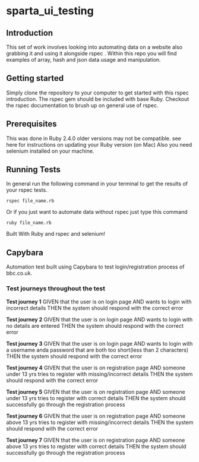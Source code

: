# sparta_ui_testing

## Introduction
This set of work involves looking into automating data on a website also grabbing it and using it alongside rspec . Within this repo you will find examples of array, hash and json data usage and manipulation.

## Getting started
Simply clone the repository to your computer to get started with this rspec introduction. The rspec gem should be included with base Ruby. Checkout the rspec documentation to brush up on general use of rspec.

## Prerequisites
This was done in Ruby 2.4.0 older versions may not be compatible. see here for instructions on updating your Ruby version (on Mac) Also you need selenium installed on your machine.

## Running Tests
In general run the following command in your terminal to get the results of your rspec tests.

```
rspec file_name.rb
```
Or if you just want to automate data without rspec just type this command
```
ruby file_name.rb
```
Built With
Ruby and rspec and selenium!

## Capybara

Automation test built using Capybara to test login/registration process of bbc.co.uk.

### Test journeys throughout the test

**Test journey 1**
GIVEN that the user is on login page
AND wants to login with incorrect details 
THEN the system should respond with the correct error

**Test journey 2**
GIVEN that the user is on login page
AND wants to login with no details are entered
THEN the system should respond with the correct error

**Test journey 3**
GIVEN that the user is on login page
AND wants to login with a username anda  password that are both too short(less than 2 characters)
THEN the system should respond with the correct error

**Test journey 4**
GIVEN that the user is on registration page
AND someone under 13 yrs tries to register with missing/incorrect details
THEN the system should respond with the correct error

**Test journey 5**
GIVEN that the user is on registration page
AND someone under 13 yrs tries to register with correct details
THEN the system should successfully go through the registration process

**Test journey 6**
GIVEN that the user is on registration page
AND someone above 13 yrs tries to register with missing/incorrect details
THEN the system should respond with the correct error

**Test journey 7**
GIVEN that the user is on registration page
AND someone above 13 yrs tries to register with correct details
THEN the system should successfully go through the registration process
